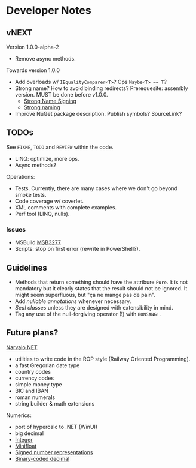 # Developer Notes

vNEXT
-----

Version 1.0.0-alpha-2
- Remove async methods.

Towards version 1.0.0
- Add overloads w/ `IEqualityComparer<T>`? Ops `Maybe<T> == T`?
- Strong name? How to avoid binding redirects? Prerequesite: assembly version.
  MUST be done before v1.0.0.
  * [Strong Name Signing](https://github.com/dotnet/runtime/blob/master/docs/project/strong-name-signing.md)
  * [Strong naming](https://docs.microsoft.com/en-gb/dotnet/standard/library-guidance/strong-naming)
- Improve NuGet package description. Publish symbols? SourceLink?

TODOs
-----

See `FIXME`, `TODO` and `REVIEW` within the code.
- LINQ: optimize, more ops.
- Async methods?

Operations:
- Tests. Currently, there are many cases where we don't go beyond smoke tests.
- Code coverage w/ coverlet.
- XML comments with complete examples.
- Perf tool (LINQ, nulls).

### Issues

- MSBuild [MSB3277](https://github.com/microsoft/msbuild/issues/608)
- Scripts: stop on first error (rewrite in PowerShell?).

Guidelines
----------

- Methods that return something should have the attribure `Pure`. It is not
  mandatory but it clearly states that the result should not be ignored.
  It might seem superfluous, but "ça ne mange pas de pain".
- Add _nullable annotations_ whenever necessary.
- _Seal classes_ unless they are designed with extensibility in mind.
- Tag any use of the null-forgiving operator (!) with `BONSANG!`.

Future plans?
-------------

[Narvalo.NET](https://github.com/chtoucas/Narvalo.NET)
- utilities to write code in the ROP style (Railway Oriented Programming).
- a fast Gregorian date type
- country codes
- currency codes
- simple money type
- BIC and IBAN
- roman numerals
- string builder & math extensions

Numerics:
- port of hypercalc to .NET (WinUI)
- big decimal
- [Integer](https://en.wikipedia.org/wiki/Integer_(computer_science))
- [Minifloat](https://en.wikipedia.org/wiki/Minifloat)
- [Signed number representations](https://en.wikipedia.org/wiki/Signed_number_representations)
- [Binary-coded decimal](https://en.wikipedia.org/wiki/Binary-coded_decimal)
